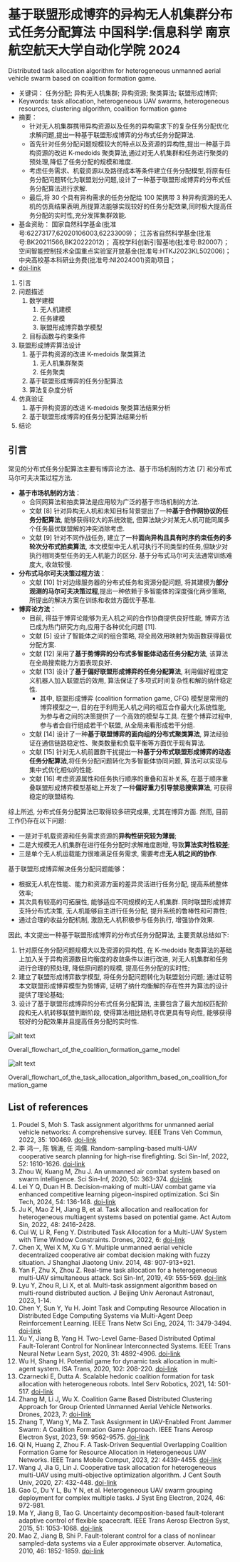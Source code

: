 # 基于联盟形成博弈的异构无人机集群分布式任务分配算法 中国科学:信息科学 南京航空航天大学自动化学院 2024

Distributed task allocation algorithm for heterogeneous unmanned aerial vehicle swarm based on coalition formation game.

- 关键词： 任务分配; 异构无人机集群; 异构资源; 聚类算法; 联盟形成博弈;
- Keywords: task allocation, heterogeneous UAV swarms, heterogeneous resources, clustering algorithm, coalition formation game
- 摘要：
  - 针对无人机集群携带异构资源以及任务的异构需求下的复杂任务分配优化求解问题,提出一种基于联盟形成博弈的分布式任务分配算法.
  - 首先针对任务分配问题规模较大的特点以及资源的异构性,提出一种基于异构资源的改进 K-medoids 聚类算法,通过对无人机集群和任务进行聚类的预处理,降低了任务分配的规模和难度.
  - 考虑任务需求、机载资源以及路径成本等条件建立任务分配模型,将原有任务分配问题转化为联盟划分问题,设计了一种基于联盟形成博弈的分布式任务分配算法进行求解.
  - 最后,将 30 个具有异构需求的任务分配给 100 架携带 3 种异构资源的无人机的仿真结果表明,所提算法能够实现较好的任务分配效果,同时极大提高任务分配的实时性,充分发挥集群效能.
- 基金资助： 国家自然科学基金(批准号:62273177,62020106003,62233009)； 江苏省自然科学基金(批准号:BK20211566,BK20222012)； 高校学科创新引智基地(批准号:B20007)； 空间智能控制技术全国重点实验室开放基金(批准号:HTKJ2023KL502006)； 中央高校基本科研业务费(批准号:NI2024001)资助项目；
- [doi-link](https://doi.org/10.1360/ssi-2024-0167)

1. 引言
2. 问题描述
   1. 数学建模
      1. 无人机建模
      2. 任务建模
      3. 联盟形成博弈数学模型
   2. 目标函数与约束条件
3. 联盟形成博弈算法设计
   1. 基于异构资源的改进 K-medoids 聚类算法
      1. 无人机集群聚类
      2. 任务聚类
   2. 基于联盟形成博弈的任务分配算法
   3. 算法复杂度分析
4. 仿真验证
   1. 基于异构资源的改进 K-medoids 聚类算法结果分析
   2. 基于联盟形成博弈的任务分配算法结果分析
5. 结论

## 引言

常见的分布式任务分配算法主要有博弈论方法、基于市场机制的方法 [7] 和分布式马尔可夫决策过程方法.

- **基于市场机制的方法**：
  - 合同网算法和拍卖算法是应用较为广泛的基于市场机制的方法.
  - 文献 [8] 针对异构无人机和未知目标背景提出了一种**基于合作网协议的任务分配算法**, 能够获得较大的系统效能, 但算法缺少对某无人机可能同属多个任务最优联盟解的冲突消除考虑.
  - 文献 [9] 针对不同作战任务, 建立了一种**面向异构且具有时序约束任务的多轮次分布式拍卖算法**, 本文模型中无人机可执行不同类型的任务,但缺少对执行相同类型任务的无人机能力的区分. 基于分布式马尔可夫法通常训练难度大, 收敛较慢.
- **分布式马尔可夫决策过程方法**：
  - 文献 [10] 针对边缘服务器的分布式任务和资源分配问题, 将其建模为**部分观测的马尔可夫决策过程**,提出一种依赖于多智能体的深度强化两步策略, 所提出的解决方案在训练和收敛方面优于基准.
- **博弈论方法**：
  - 目前, 得益于博弈论能够为无人机之间的合作协商提供良好性能, 博弈方法已成为热门研究方向,应用于各种优化问题 [11].
  - 文献 [5] 设计了智能体之间的组合策略, 将全局效用映射为势函数获得最优分配方案.
  - 文献 [12] 采用了**基于势博弈的分布式多智能体动态任务分配方法**, 该算法在全局搜索能力方面表现良好.
  - 文献 [13] 设计了**基于偏好联盟形成博弈的任务分配算法**, 利用偏好程度定义机器人加入联盟后的效用, 算法保证了多项式时间复杂性和解的纳什稳定性.
    - 其中, 联盟形成博弈 (coalition formation game, CFG) 模型是常用的博弈模型之一, 目的在于利用无人机之间的相互合作最大化系统性能, 为参与者之间的决策提供了一个高效的模型与工具. 在整个博弈过程中, 参与者会自行组成若干个联盟, 从全局来看形成若干分组.
  - 文献 [14] 设计了一种**基于联盟博弈的面向组的分布式聚类算法**, 算法经验证在通信链路稳定性、聚类数量和负载平衡等方面优于现有算法.
  - 文献 [15] 针对无人机前置群干扰提出一种**基于分布式联盟形成博弈的动态任务分配算法**,将任务分配问题转化为多智能体协同问题, 算法可以实现与集中式优化相似的性能.
  - 文献 [16] 考虑资源属性和任务执行顺序的重叠和互补关系, 在基于顺序重叠联盟形成博弈模型基础上开发了一种**偏好重力引导禁忌搜索算法**, 可获得稳定的联盟结构.

综上所述, 分布式任务分配算法已取得较多研究成果, 尤其在博弈方面. 然而, 目前工作仍存在以下问题:

- 一是对于机载资源和任务需求资源的**异构性研究较为薄弱**;
- 二是大规模无人机集群在进行任务分配时求解难度剧增, 导致**算法实时性较差**;
- 三是单个无人机运载能力很难满足任务需求, 需要考虑**无人机之间的协作**.

基于联盟形成博弈解决任务分配问题能够：

- 根据无人机在性能、能力和资源方面的差异灵活进行任务分配, 提高系统整体效率;
- 其次具有较高的可拓展性, 能够适应不同规模的无人机集群. 同时联盟形成博弈支持分布式决策, 无人机能够自主进行任务分配, 提升系统的鲁棒性和可靠性;
- 通过合理的收益分配机制, 激励无人机积极参与任务执行, 增强协作效果.

因此, 本文提出一种基于联盟形成博弈的分布式任务分配算法, 主要贡献总结如下:

1. 针对原任务分配问题规模大以及资源的异构性, 在 K-medoids 聚类算法的基础上加入关于异构资源数目均衡度的收敛条件以进行改进, 对无人机集群和任务进行合理的预处理, 降低原问题的规模, 提高任务分配的实时性;
2. 建立了联盟形成博弈数学模型, 将任务分配问题转化为联盟划分问题; 通过证明本文联盟形成博弈模型为势博弈, 证明了纳什均衡解的存在性并为算法的设计提供了理论基础;
3. 设计了基于联盟形成博弈的分布式任务分配算法, 主要包含了最大加权匹配阶段和无人机转移联盟判断阶段, 使得算法相比随机寻优更具有导向性, 能够获得较好的分配效果并且提高任务分配的实时性.

![alt text](images/Overall_flowchart_of_the_coalition_formation_game_model.png)

Overall_flowchart_of_the_coalition_formation_game_model

![alt text](images/Overall_flowchart_of_the_task_allocation_algorithm_based_on_coalition_formation_game.png)

Overall_flowchart_of_the_task_allocation_algorithm_based_on_coalition_formation_game

## List of references

1. Poudel S, Moh S. Task assignment algorithms for unmanned aerial vehicle networks: A comprehensive survey. IEEE Trans Veh Commun, 2022, 35: 100469.
   [doi-link](https://doi.org/10.1016/j.vehcom.2022.100469)
2. 李 鸿一, 陈 锦涛, 任 鸿儒. Random-sampling-based multi-UAV cooperative search planning for high-rise firefighting. Sci Sin-Inf, 2022, 52: 1610-1626.
   [doi-link](https://doi.org/10.1360/SSI-2022-0038)
3. Zhou W, Kuang M, Zhu J. An unmanned air combat system based on swarm intelligence. Sci Sin-Inf, 2020, 50: 363-374.
   [doi-link](https://doi.org/10.1360/SSI-2019-0196)
4. Lei Y Q, Duan H B. Decision-making of multi-UAV combat game via enhanced competitive learning pigeon-inspired optimization. Sci Sin Tech, 2024, 54: 136-148.
   [doi-link](https://doi.org/10.1360/SST-2022-0032)
5. Ju K, Mao Z H, Jiang B, et al. Task allocation and reallocation for heterogeneous multiagent systems based on potential game. Act Autom Sin, 2022, 48: 2416-2428.
6. Cui W, Li R, Feng Y. Distributed Task Allocation for a Multi-UAV System with Time Window Constraints. Drones, 2022, 6:
   [doi-link](https://doi.org/10.3390/drones6090226)
7. Chen X, Wei X M, Xu G Y. Multiple unmanned aerial vehicle decentralized cooperative air combat decision making with fuzzy situation. J Shanghai Jiaotong Univ. 2014, 48: 907-913+921.
8. Yan F, Zhu X, Zhou Z. Real-time task allocation for a heterogeneous multi-UAV simultaneous attack. Sci Sin-Inf, 2019, 49: 555-569.
   [doi-link](https://doi.org/10.1360/N112018-00338)
9. Lyu Y, Zhou R, Li X, et al. Multi-task assignment algorithm based on multi-round distributed auction. J Beijing Univ Aeronaut Astronaut, 2023, 1-14.
10. Chen Y, Sun Y, Yu H. Joint Task and Computing Resource Allocation in Distributed Edge Computing Systems via Multi-Agent Deep Reinforcement Learning. IEEE Trans Netw Sci Eng, 2024, 11: 3479-3494.
    [doi-link](https://doi.org/10.1109/TNSE.2024.3375374)
11. Xu Y, Jiang B, Yang H. Two-Level Game-Based Distributed Optimal Fault-Tolerant Control for Nonlinear Interconnected Systems. IEEE Trans Neural Netw Learn Syst, 2020, 31: 4892-4906.
    [doi-link](https://doi.org/10.1109/TNNLS.2019.2958948)
12. Wu H, Shang H. Potential game for dynamic task allocation in multi-agent system. ISA Trans, 2020, 102: 208-220.
    [doi-link](https://doi.org/10.1016/j.isatra.2020.03.004)
13. Czarnecki E, Dutta A. Scalable hedonic coalition formation for task allocation with heterogeneous robots. Intel Serv Robotics, 2021, 14: 501-517.
    [doi-link](https://doi.org/10.1007/s11370-021-00372-9)
14. Zhang M, Li J, Wu X. Coalition Game Based Distributed Clustering Approach for Group Oriented Unmanned Aerial Vehicle Networks. Drones, 2023, 7:
    [doi-link](https://doi.org/10.3390/drones7020091)
15. Zhang T, Wang Y, Ma Z. Task Assignment in UAV-Enabled Front Jammer Swarm: A Coalition Formation Game Approach. IEEE Trans Aerosp Electron Syst, 2023, 59: 9562-9575.
    [doi-link](https://doi.org/10.1109/TAES.2023.3323441)
16. Qi N, Huang Z, Zhou F. A Task-Driven Sequential Overlapping Coalition Formation Game for Resource Allocation in Heterogeneous UAV Networks. IEEE Trans Mobile Comput, 2023, 22: 4439-4455.
    [doi-link](https://doi.org/10.1109/TMC.2022.3165965)
17. Wang J, Jia G, Lin J. Cooperative task allocation for heterogeneous multi-UAV using multi-objective optimization algorithm. J Cent South Univ, 2020, 27: 432-448.
    [doi-link](https://doi.org/10.1007/s11771-020-4307-0)
18. Gao C, Du Y L, Bu Y N, et al. Heterogeneous UAV swarm grouping deployment for complex multiple tasks. J Syst Eng Electron, 2024, 46: 972-981.
19. Ma Y, Jiang B, Tao G. Uncertainty decomposition-based fault-tolerant adaptive control of flexible spacecraft. IEEE Trans Aerosp Electron Syst, 2015, 51: 1053-1068.
    [doi-link](https://doi.org/10.1109/TAES.2014.130032)
20. Mao Z, Jiang B, Shi P. Fault-tolerant control for a class of nonlinear sampled-data systems via a Euler approximate observer. Automatica, 2010, 46: 1852-1859.
    [doi-link](https://doi.org/10.1016/j.automatica.2010.06.052)
